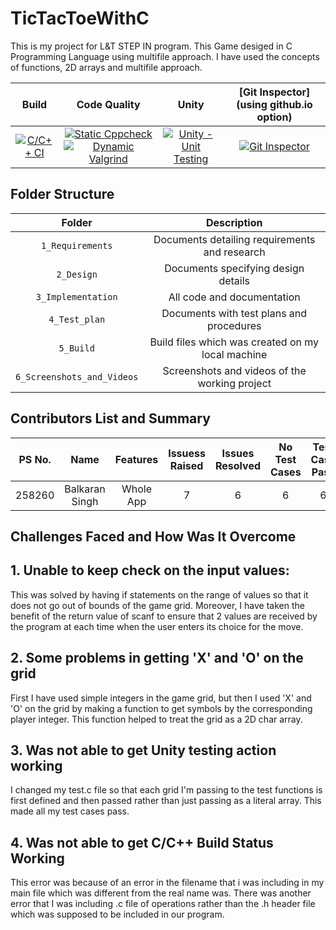# TicTacToeWithC
This is my project for L&amp;T STEP IN program. This Game desiged in C Programming Language using multifile approach. I have used the concepts of functions, 2D arrays and multifile approach.




|                                                                                 Build                                                                                 	|                                                                                                                                                                                         Code Quality                                                                                                                                                                                         	|                                                                                       Unity                                                                                       	|                                                                          [Git Inspector](using github.io option)                                                                         	|
|:---------------------------------------------------------------------------------------------------------------------------------------------------------------------:	|:--------------------------------------------------------------------------------------------------------------------------------------------------------------------------------------------------------------------------------------------------------------------------------------------------------------------------------------------------------------------------------------------:	|:---------------------------------------------------------------------------------------------------------------------------------------------------------------------------------:	|:----------------------------------------------------------------------------------------------------------------------------------------------------------------------------------------:	|
| [![C/C++ CI](https://github.com/bmaan99/TicTacToeWithC/actions/workflows/c-cpp.yml/badge.svg)](https://github.com/bmaan99/TicTacToeWithC/actions/workflows/c-cpp.yml) 	| [![Static Cppcheck](https://github.com/bmaan99/TicTacToeWithC/actions/workflows/cppcheck.yml/badge.svg)](https://github.com/bmaan99/TicTacToeWithC/actions/workflows/cppcheck.yml) [![Dynamic Valgrind](https://github.com/bmaan99/TicTacToeWithC/actions/workflows/CodeQuality_Dynamic.yml/badge.svg)](https://github.com/bmaan99/TicTacToeWithC/actions/workflows/CodeQuality_Dynamic.yml) 	| [![Unity - Unit Testing](https://github.com/bmaan99/TicTacToeWithC/actions/workflows/unity.yml/badge.svg)](https://github.com/bmaan99/TicTacToeWithC/actions/workflows/unity.yml) 	| [![Git Inspector](https://github.com/bmaan99/TicTacToeWithC/actions/workflows/gitinspector.yml/badge.svg)](https://github.com/bmaan99/TicTacToeWithC/actions/workflows/gitinspector.yml) 	|


## Folder Structure

|           Folder           	|                    Description                    	|
|:--------------------------:	|:-------------------------------------------------:	|
|      `1_Requirements`      	|   Documents detailing requirements and research   	|
|         `2_Design`         	|        Documents specifying design details        	|
|     `3_Implementation`     	|             All code and documentation            	|
|        `4_Test_plan`       	|      Documents with test plans and procedures     	|
|          `5_Build`         	| Build files which was created on my local machine 	|
| `6_Screenshots_and_Videos` 	|   Screenshots and videos of the working project   	|
## Contributors List and Summary

| PS No. 	|      Name      	|  Features 	| Issuess Raised 	| Issues Resolved 	| No Test Cases 	| Test Case Pass 	|
|:------:	|:--------------:	|:---------:	|:--------------:	|:---------------:	|:-------------:	|:--------------:	|
| 258260 	| Balkaran Singh 	| Whole App 	|        7       	|        6        	|       6       	|        6       	|

## Challenges Faced and How Was It Overcome

## 1. Unable to keep check on the input values:
This was solved by having if statements on the range of values so that it does not go out of bounds of the game grid. Moreover, I have taken the benefit of the return value of scanf to ensure that 2 values are received by the program at each time when the user enters its choice for the move.

## 2. Some problems in getting 'X' and 'O' on the grid
First I have used simple integers in the game grid, but then I used 'X' and 'O' on the grid by making a function to get symbols by the corresponding player integer. This function helped to treat the grid as a 2D char array.

## 3. Was not able to get Unity testing action working
I changed my test.c file so that each grid I'm passing to the test functions is first defined and then passed rather than just passing as a literal array. This made all my test cases pass.

## 4. Was not able to get C/C++ Build Status Working
This error was because of an error in the filename that i was including in my main file which was different from the real name was. There was another error that I was including .c file of operations rather than the .h header file which was supposed to be included in our program.
